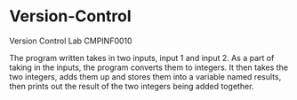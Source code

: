 # Version-Control
Version Control Lab CMPINF0010


The program written takes in two inputs, input 1 and input 2. As a part of taking in the inputs, the program converts them to  integers. It then takes the two integers, adds them up and stores them into a variable named results, then prints out the result of the two integers being added together.
